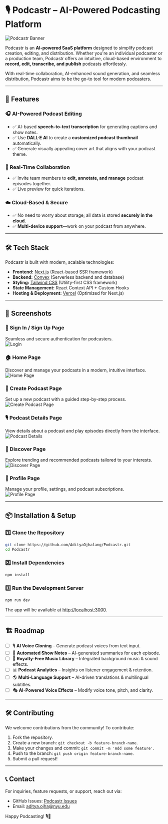 # 🎙️ Podcastr – AI-Powered Podcasting Platform  

![Podcastr Banner](public/icons/auth-logo.svg)  

Podcastr is an **AI-powered SaaS platform** designed to simplify podcast creation, editing, and distribution. Whether you're an individual podcaster or a production team, Podcastr offers an intuitive, cloud-based environment to **record, edit, transcribe, and publish** podcasts effortlessly.  

With real-time collaboration, AI-enhanced sound generation, and seamless distribution, Podcastr aims to be the go-to tool for modern podcasters.  

---

## 🚀 Features  

### 🎧 AI-Powered Podcast Editing  
- ✅ AI-based **speech-to-text transcription** for generating captions and show notes.  
- ✅ Use **DALL·E AI** to create a **customized podcast thumbnail** automatically.  
- ✅ Generate visually appealing cover art that aligns with your podcast theme.  

### 👥 Real-Time Collaboration  
- ✅ Invite team members to **edit, annotate, and manage** podcast episodes together.  
- ✅ Live preview for quick iterations.  

### ☁️ Cloud-Based & Secure  
- ✅ No need to worry about storage; all data is stored **securely in the cloud**.  
- ✅ **Multi-device support**—work on your podcast from anywhere.  


---

## 🛠️ Tech Stack  

Podcastr is built with modern, scalable technologies:  

- **Frontend:** [Next.js](https://nextjs.org/) (React-based SSR framework)  
- **Backend:** [Convex](https://convex.dev/) (Serverless backend and database)  
- **Styling:** [Tailwind CSS](https://tailwindcss.com/) (Utility-first CSS framework)  
- **State Management:** React Context API + Custom Hooks  
- **Hosting & Deployment:** [Vercel](https://vercel.com/) (Optimized for Next.js)  

---

## 📸 Screenshots  

### 🔑 Sign In / Sign Up Page  
Seamless and secure authentication for podcasters.  
![Login](public/ReadmePhotos/login.png)  

### 🏠 Home Page  
Discover and manage your podcasts in a modern, intuitive interface.  
![Home Page](public/ReadmePhotos/Home.png)  

### 🎤 Create Podcast Page  
Set up a new podcast with a guided step-by-step process.  
![Create Podcast Page](public/ReadmePhotos/create-podcast.png)  

### 🎙️ Podcast Details Page  
View details about a podcast and play episodes directly from the interface.  
![Podcast Details](public/ReadmePhotos/podcast-details.png)  

### 🔎 Discover Page  
Explore trending and recommended podcasts tailored to your interests.  
![Discover Page](public/ReadmePhotos/discover.png)  

### 👤 Profile Page  
Manage your profile, settings, and podcast subscriptions.  
![Profile Page](public/ReadmePhotos/profile.png)  

---

## 📦 Installation & Setup  

### 1️⃣ Clone the Repository  
```sh  
git clone https://github.com/AdityaOjhalang/Podcastr.git  
cd Podcastr  
```

### 2️⃣ Install Dependencies  
```sh  
npm install  
```

### 3️⃣ Run the Development Server  
```sh  
npm run dev  
```
The app will be available at [http://localhost:3000](http://localhost:3000).  

---

## 🏗️ Roadmap  

- [ ] 🎙️ **AI Voice Cloning** – Generate podcast voices from text input.  
- [ ] 📝 **Automated Show Notes** – AI-generated summaries for each episode.  
- [ ] 🎵 **Royalty-Free Music Library** – Integrated background music & sound effects.  
- [ ] 📊 **Podcast Analytics** – Insights on listener engagement & retention.  
- [ ] 🌎 **Multi-Language Support** – AI-driven translations & multilingual subtitles.  
- [ ] 🎭 **AI-Powered Voice Effects** – Modify voice tone, pitch, and clarity.  

---

## 🛠️ Contributing  

We welcome contributions from the community! To contribute:
1. Fork the repository.  
2. Create a new branch: `git checkout -b feature-branch-name`.  
3. Make your changes and commit: `git commit -m 'Add some feature'`.  
4. Push to the branch: `git push origin feature-branch-name`.  
5. Submit a pull request!  

---

## 📞 Contact  

For inquiries, feature requests, or support, reach out via:  
- GitHub Issues: [Podcastr Issues](https://github.com/AdityaOjhalang/Podcastr/issues)  
- Email: [aditya.ojha@nyu.edu](mailto:aditya.ojha@nyu.edu)  

Happy Podcasting! 🎙️🚀  
